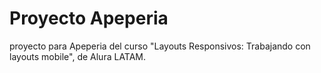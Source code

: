 # Proyecto Apeperia

proyecto para Apeperia del curso "Layouts Responsivos: Trabajando con layouts mobile", de Alura LATAM.